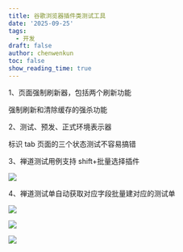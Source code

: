 ```yaml
---
title: 谷歌浏览器插件类测试工具
date: '2025-09-25'
tags:
  - 开发
draft: false
author: chenwenkun
toc: false
show_reading_time: true
---
```

1、页面强制刷新器，包括两个刷新功能

强制刷新和清除缓存的强杀功能

2、测试、预发、正式环境表示器

标识 tab 页面的三个状态测试不容易搞错

3、禅道测试用例支持 shift+批量选择插件

![](https://prod-files-secure.s3.us-west-2.amazonaws.com/c205fb54-92b2-4987-8be3-972b67d27acc/7ca8990d-2ef0-4ad6-8256-c807dbb8b3d5/image.png?X-Amz-Algorithm=AWS4-HMAC-SHA256&X-Amz-Content-Sha256=UNSIGNED-PAYLOAD&X-Amz-Credential=ASIAZI2LB4664CQMO4OE%2F20251024%2Fus-west-2%2Fs3%2Faws4_request&X-Amz-Date=20251024T061617Z&X-Amz-Expires=3600&X-Amz-Security-Token=IQoJb3JpZ2luX2VjEJ7%2F%2F%2F%2F%2F%2F%2F%2F%2F%2FwEaCXVzLXdlc3QtMiJHMEUCIA%2FlWp4o8I4WLgmc0CS9aKoahmyY2aAIpp6DrXyalKRcAiEAmxvagxJUhg%2BGg%2FUg6Y2OeZzCcEuUGezP052S396gMnAq%2FwMIVxAAGgw2Mzc0MjMxODM4MDUiDIFFVZ4YuicJ5vn3gCrcAyYuoHZtRUxZVs3AF1FxPv0GbJHuSY6kb9Lvf3WdhJQ6FZnPOIhLQepTRlp3FZ8PwzR658ZdzeMOn2dhwTFAuV758256Cy3Tmtl7oSroiz90TzN1vxUXjW%2B9UeFktcpimqBxlsg5OOgvO5THo4LfNq1xMKheNZN685JLeV%2F3ESbYxjb3B0RTxJmuJcJGVGDDpV2omPEiIFjbbtwihaKG4TFc91ofQ4tDgrpomI9cL%2B7fE6kXhbjFj3IEIGy%2FzGel9Zw%2BsRdgA3REoGq%2B3gXo%2BDsZ5a8kXKfA4broL%2FeK0smxeqyvJcg%2BsKnH2BVtaizqBZZFmrU1%2B9C1164LRofE1pfFvF60%2Fc3C252AuhGCxig9avr%2B8DpyKjPKajWcWSZfz4Lg21p%2BNOXLgz1jfuwgHP0PxT6oGxOnJNp6ecgOIdYr1fkx9Lc%2BHlGrGW%2FdjtKpPxI5wAnNRCoaBxcD5EmRKXwdWdt6vRRm4rCXPN%2FUm9H5q998OjghoKifp3wlgNNWj79Bw7GplKMI7xGzVBy1Vukm0O2DsnpAzCIIibmCZvu40mqzb90EDvqi8xnBIbM76AQIf6UfzOg0woLExuzl5VhDozFDdGttVGpdCllNfhdLvv%2BqvAv%2FjE2kE3KjML6h7McGOqUBxgahVInWVoVMSIkeKc%2B7BYGV53pEYWljZbIa42kkeuvWhMFeV0cDep4iWfUDlhg85fBLE2xbj51r%2FEelk8YbcP35k8IQR21wuqF%2FncmendaRP7IfZfkL2SyN7GJ%2BXMEiysjhTQvPg%2FIHVfgpigKu%2FPiZesAiMXhKCc%2B8ez84N8HgRJ0wT5VsFKweiEyJPZJcumerQIphT5IhSuw%2BJG%2B7pic1S3mJ&X-Amz-Signature=4b686b62a11742ff93c0c3cf001665c60d69fd6955410f49a4434bb204e91f9f&X-Amz-SignedHeaders=host&x-amz-checksum-mode=ENABLED&x-id=GetObject)

4、禅道测试单自动获取对应字段批量建对应的测试单

![](https://prod-files-secure.s3.us-west-2.amazonaws.com/c205fb54-92b2-4987-8be3-972b67d27acc/1ea39b01-dd1c-4a56-bb09-4fe87447f5c7/image.png?X-Amz-Algorithm=AWS4-HMAC-SHA256&X-Amz-Content-Sha256=UNSIGNED-PAYLOAD&X-Amz-Credential=ASIAZI2LB4664CQMO4OE%2F20251024%2Fus-west-2%2Fs3%2Faws4_request&X-Amz-Date=20251024T061617Z&X-Amz-Expires=3600&X-Amz-Security-Token=IQoJb3JpZ2luX2VjEJ7%2F%2F%2F%2F%2F%2F%2F%2F%2F%2FwEaCXVzLXdlc3QtMiJHMEUCIA%2FlWp4o8I4WLgmc0CS9aKoahmyY2aAIpp6DrXyalKRcAiEAmxvagxJUhg%2BGg%2FUg6Y2OeZzCcEuUGezP052S396gMnAq%2FwMIVxAAGgw2Mzc0MjMxODM4MDUiDIFFVZ4YuicJ5vn3gCrcAyYuoHZtRUxZVs3AF1FxPv0GbJHuSY6kb9Lvf3WdhJQ6FZnPOIhLQepTRlp3FZ8PwzR658ZdzeMOn2dhwTFAuV758256Cy3Tmtl7oSroiz90TzN1vxUXjW%2B9UeFktcpimqBxlsg5OOgvO5THo4LfNq1xMKheNZN685JLeV%2F3ESbYxjb3B0RTxJmuJcJGVGDDpV2omPEiIFjbbtwihaKG4TFc91ofQ4tDgrpomI9cL%2B7fE6kXhbjFj3IEIGy%2FzGel9Zw%2BsRdgA3REoGq%2B3gXo%2BDsZ5a8kXKfA4broL%2FeK0smxeqyvJcg%2BsKnH2BVtaizqBZZFmrU1%2B9C1164LRofE1pfFvF60%2Fc3C252AuhGCxig9avr%2B8DpyKjPKajWcWSZfz4Lg21p%2BNOXLgz1jfuwgHP0PxT6oGxOnJNp6ecgOIdYr1fkx9Lc%2BHlGrGW%2FdjtKpPxI5wAnNRCoaBxcD5EmRKXwdWdt6vRRm4rCXPN%2FUm9H5q998OjghoKifp3wlgNNWj79Bw7GplKMI7xGzVBy1Vukm0O2DsnpAzCIIibmCZvu40mqzb90EDvqi8xnBIbM76AQIf6UfzOg0woLExuzl5VhDozFDdGttVGpdCllNfhdLvv%2BqvAv%2FjE2kE3KjML6h7McGOqUBxgahVInWVoVMSIkeKc%2B7BYGV53pEYWljZbIa42kkeuvWhMFeV0cDep4iWfUDlhg85fBLE2xbj51r%2FEelk8YbcP35k8IQR21wuqF%2FncmendaRP7IfZfkL2SyN7GJ%2BXMEiysjhTQvPg%2FIHVfgpigKu%2FPiZesAiMXhKCc%2B8ez84N8HgRJ0wT5VsFKweiEyJPZJcumerQIphT5IhSuw%2BJG%2B7pic1S3mJ&X-Amz-Signature=7a7c75763ccfb741b9e522f583f51b16e2e843ee521dcb7dec1366541c8586cc&X-Amz-SignedHeaders=host&x-amz-checksum-mode=ENABLED&x-id=GetObject)

![](https://prod-files-secure.s3.us-west-2.amazonaws.com/c205fb54-92b2-4987-8be3-972b67d27acc/fa727f1d-546c-42aa-9508-d8d3d1275bcd/image.png?X-Amz-Algorithm=AWS4-HMAC-SHA256&X-Amz-Content-Sha256=UNSIGNED-PAYLOAD&X-Amz-Credential=ASIAZI2LB4664CQMO4OE%2F20251024%2Fus-west-2%2Fs3%2Faws4_request&X-Amz-Date=20251024T061617Z&X-Amz-Expires=3600&X-Amz-Security-Token=IQoJb3JpZ2luX2VjEJ7%2F%2F%2F%2F%2F%2F%2F%2F%2F%2FwEaCXVzLXdlc3QtMiJHMEUCIA%2FlWp4o8I4WLgmc0CS9aKoahmyY2aAIpp6DrXyalKRcAiEAmxvagxJUhg%2BGg%2FUg6Y2OeZzCcEuUGezP052S396gMnAq%2FwMIVxAAGgw2Mzc0MjMxODM4MDUiDIFFVZ4YuicJ5vn3gCrcAyYuoHZtRUxZVs3AF1FxPv0GbJHuSY6kb9Lvf3WdhJQ6FZnPOIhLQepTRlp3FZ8PwzR658ZdzeMOn2dhwTFAuV758256Cy3Tmtl7oSroiz90TzN1vxUXjW%2B9UeFktcpimqBxlsg5OOgvO5THo4LfNq1xMKheNZN685JLeV%2F3ESbYxjb3B0RTxJmuJcJGVGDDpV2omPEiIFjbbtwihaKG4TFc91ofQ4tDgrpomI9cL%2B7fE6kXhbjFj3IEIGy%2FzGel9Zw%2BsRdgA3REoGq%2B3gXo%2BDsZ5a8kXKfA4broL%2FeK0smxeqyvJcg%2BsKnH2BVtaizqBZZFmrU1%2B9C1164LRofE1pfFvF60%2Fc3C252AuhGCxig9avr%2B8DpyKjPKajWcWSZfz4Lg21p%2BNOXLgz1jfuwgHP0PxT6oGxOnJNp6ecgOIdYr1fkx9Lc%2BHlGrGW%2FdjtKpPxI5wAnNRCoaBxcD5EmRKXwdWdt6vRRm4rCXPN%2FUm9H5q998OjghoKifp3wlgNNWj79Bw7GplKMI7xGzVBy1Vukm0O2DsnpAzCIIibmCZvu40mqzb90EDvqi8xnBIbM76AQIf6UfzOg0woLExuzl5VhDozFDdGttVGpdCllNfhdLvv%2BqvAv%2FjE2kE3KjML6h7McGOqUBxgahVInWVoVMSIkeKc%2B7BYGV53pEYWljZbIa42kkeuvWhMFeV0cDep4iWfUDlhg85fBLE2xbj51r%2FEelk8YbcP35k8IQR21wuqF%2FncmendaRP7IfZfkL2SyN7GJ%2BXMEiysjhTQvPg%2FIHVfgpigKu%2FPiZesAiMXhKCc%2B8ez84N8HgRJ0wT5VsFKweiEyJPZJcumerQIphT5IhSuw%2BJG%2B7pic1S3mJ&X-Amz-Signature=5990f03dbf4db5cb77343d331f8e6f66972ed8b5bb0d87d142581bed0d09a278&X-Amz-SignedHeaders=host&x-amz-checksum-mode=ENABLED&x-id=GetObject)

![](https://prod-files-secure.s3.us-west-2.amazonaws.com/c205fb54-92b2-4987-8be3-972b67d27acc/2a374ca8-3be3-4978-8ee1-2331f1db0267/image.png?X-Amz-Algorithm=AWS4-HMAC-SHA256&X-Amz-Content-Sha256=UNSIGNED-PAYLOAD&X-Amz-Credential=ASIAZI2LB4664CQMO4OE%2F20251024%2Fus-west-2%2Fs3%2Faws4_request&X-Amz-Date=20251024T061617Z&X-Amz-Expires=3600&X-Amz-Security-Token=IQoJb3JpZ2luX2VjEJ7%2F%2F%2F%2F%2F%2F%2F%2F%2F%2FwEaCXVzLXdlc3QtMiJHMEUCIA%2FlWp4o8I4WLgmc0CS9aKoahmyY2aAIpp6DrXyalKRcAiEAmxvagxJUhg%2BGg%2FUg6Y2OeZzCcEuUGezP052S396gMnAq%2FwMIVxAAGgw2Mzc0MjMxODM4MDUiDIFFVZ4YuicJ5vn3gCrcAyYuoHZtRUxZVs3AF1FxPv0GbJHuSY6kb9Lvf3WdhJQ6FZnPOIhLQepTRlp3FZ8PwzR658ZdzeMOn2dhwTFAuV758256Cy3Tmtl7oSroiz90TzN1vxUXjW%2B9UeFktcpimqBxlsg5OOgvO5THo4LfNq1xMKheNZN685JLeV%2F3ESbYxjb3B0RTxJmuJcJGVGDDpV2omPEiIFjbbtwihaKG4TFc91ofQ4tDgrpomI9cL%2B7fE6kXhbjFj3IEIGy%2FzGel9Zw%2BsRdgA3REoGq%2B3gXo%2BDsZ5a8kXKfA4broL%2FeK0smxeqyvJcg%2BsKnH2BVtaizqBZZFmrU1%2B9C1164LRofE1pfFvF60%2Fc3C252AuhGCxig9avr%2B8DpyKjPKajWcWSZfz4Lg21p%2BNOXLgz1jfuwgHP0PxT6oGxOnJNp6ecgOIdYr1fkx9Lc%2BHlGrGW%2FdjtKpPxI5wAnNRCoaBxcD5EmRKXwdWdt6vRRm4rCXPN%2FUm9H5q998OjghoKifp3wlgNNWj79Bw7GplKMI7xGzVBy1Vukm0O2DsnpAzCIIibmCZvu40mqzb90EDvqi8xnBIbM76AQIf6UfzOg0woLExuzl5VhDozFDdGttVGpdCllNfhdLvv%2BqvAv%2FjE2kE3KjML6h7McGOqUBxgahVInWVoVMSIkeKc%2B7BYGV53pEYWljZbIa42kkeuvWhMFeV0cDep4iWfUDlhg85fBLE2xbj51r%2FEelk8YbcP35k8IQR21wuqF%2FncmendaRP7IfZfkL2SyN7GJ%2BXMEiysjhTQvPg%2FIHVfgpigKu%2FPiZesAiMXhKCc%2B8ez84N8HgRJ0wT5VsFKweiEyJPZJcumerQIphT5IhSuw%2BJG%2B7pic1S3mJ&X-Amz-Signature=47659d8a862cecee51ec43b2d6a6a72d5423be2dc0b2c513c1ac8d344998f6ae&X-Amz-SignedHeaders=host&x-amz-checksum-mode=ENABLED&x-id=GetObject)

